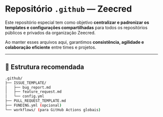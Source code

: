 # Repositório `.github` — Zeecred

Este repositório especial tem como objetivo **centralizar e padronizar os templates e configurações compartilhadas** para todos os repositórios públicos e privados da organização Zeecred.

Ao manter esses arquivos aqui, garantimos **consistência, agilidade e colaboração eficiente** entre times e projetos.

---

## 📁 Estrutura recomendada

```bash
.github/
├── ISSUE_TEMPLATE/
│   ├── bug_report.md
│   ├── feature_request.md
│   └── config.yml
├── PULL_REQUEST_TEMPLATE.md
├── FUNDING.yml (opcional)
└── workflows/ (para GitHub Actions globais)
